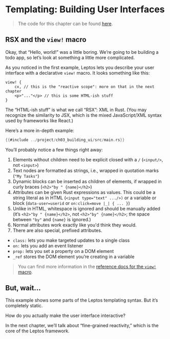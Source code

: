 # Templating: Building User Interfaces

> The code for this chapter can be found [here](https://github.com/gbj/leptos/tree/main/docs/book/project/ch03_building_ui).

## RSX and the `view!` macro

Okay, that “Hello, world!” was a little boring. We’re going to be building a todo app, so let’s look at something a little more complicated.

As you noticed in the first example, Leptos lets you describe your user interface with a declarative `view!` macro. It looks something like this:

```
view! {
	cx, // this is the "reactive scope": more on that in the next chapter
	<p>"..."</p> // this is some HTML-ish stuff
}
```

The “HTML-ish stuff” is what we call “RSX”: XML in Rust. (You may recognize the similarity to JSX, which is the mixed JavaScript/XML syntax used by frameworks like React.)

Here’s a more in-depth example:

```rust
{{#include ../project/ch03_building_ui/src/main.rs}}
```

You’ll probably notice a few things right away:

1. Elements without children need to be explicit closed with a `/` (`<input/>`, not `<input>`)
2. Text nodes are formatted as strings, i.e., wrapped in quotation marks (`"My Tasks"`)
3. Dynamic blocks can be inserted as children of elements, if wrapped in curly braces (`<h2>"by " {name}</h2>`)
4. Attributes can be given Rust expressions as values. This could be a string literal as in HTML (`<input type="text" .../>)` or a variable or block (`data-user=userid` or `on:click=move |_| { ... }`)
5. Unlike in HTML, whitespace is ignored and should be manually added (it’s `<h2>"by " {name}</h2>`, not `<h2>"by" {name}</h2>`; the space between `"by"` and `{name}` is ignored.)
6. Normal attributes work exactly like you'd think they would.
7. There are also special, prefixed attributes.

- `class:` lets you make targeted updates to a single class
- `on:` lets you add an event listener
- `prop:` lets you set a property on a DOM element
- `_ref` stores the DOM element you’re creating in a variable

> You can find more information in the [reference docs for the `view!` macro](https://docs.rs/leptos/0.0.15/leptos/macro.view.html).

## But, wait...

This example shows some parts of the Leptos templating syntax. But it’s completely static.

How do you actually make the user interface interactive?

In the next chapter, we’ll talk about “fine-grained reactivity,” which is the core of the Leptos framework.
